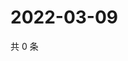 # 2022-03-09

共 0 条

<!-- BEGIN WEIBO -->
<!-- 最后更新时间 Wed Mar 09 2022 23:12:35 GMT+0800 (China Standard Time) -->

<!-- END WEIBO -->
